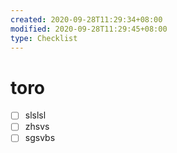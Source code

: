 ```yaml
---
created: 2020-09-28T11:29:34+08:00
modified: 2020-09-28T11:29:45+08:00
type: Checklist
---
```


# toro

- [ ] slslsl
- [ ] zhsvs
- [ ] sgsvbs
